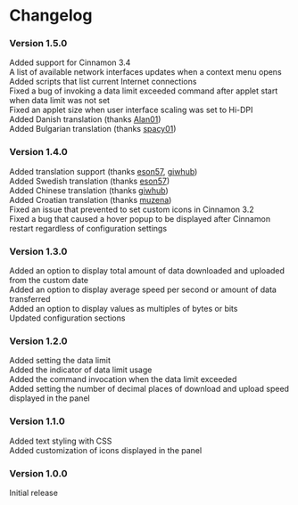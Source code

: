 # Changelog

### Version 1.5.0
Added support for Cinnamon 3.4  
A list of available network interfaces updates when a context menu opens  
Added scripts that list current Internet connections  
Fixed a bug of invoking a data limit exceeded command after applet start when data limit was not set  
Fixed an applet size when user interface scaling was set to Hi-DPI  
Added Danish translation (thanks [Alan01](https://github.com/Alan01))  
Added Bulgarian translation (thanks [spacy01](https://github.com/spacy01))  

### Version 1.4.0
Added translation support (thanks [eson57](https://github.com/eson57), [giwhub](https://github.com/giwhub))  
Added Swedish translation (thanks [eson57](https://github.com/eson57))  
Added Chinese translation (thanks [giwhub](https://github.com/giwhub))  
Added Croatian translation (thanks [muzena](https://github.com/muzena))  
Fixed an issue that prevented to set custom icons in Cinnamon 3.2  
Fixed a bug that caused a hover popup to be displayed after Cinnamon restart regardless of configuration settings

### Version 1.3.0
Added an option to display total amount of data downloaded and uploaded from the custom date  
Added an option to display average speed per second or amount of data transferred  
Added an option to display values as multiples of bytes or bits  
Updated configuration sections  

### Version 1.2.0
Added setting the data limit  
Added the indicator of data limit usage  
Added the command invocation when the data limit exceeded  
Added setting the number of decimal places of download and upload speed displayed in the panel

### Version 1.1.0
Added text styling with CSS  
Added customization of icons displayed in the panel

### Version 1.0.0
Initial release
